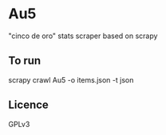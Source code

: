 Au5
===

"cinco de oro" stats scraper based on scrapy

To run
---

scrapy crawl Au5 -o items.json -t json

Licence 
---

GPLv3

